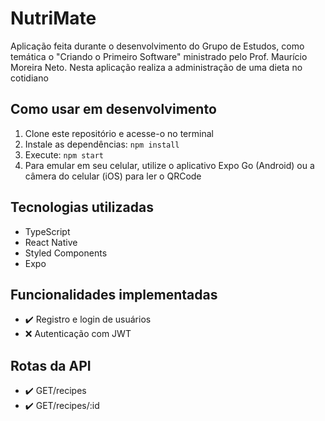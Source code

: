 # NutriMate

Aplicação feita durante o desenvolvimento do Grupo de Estudos, como temática o "Criando o Primeiro Software" ministrado pelo Prof. Maurício Moreira Neto. Nesta aplicação realiza a administração de uma dieta no cotidiano

## Como usar em desenvolvimento

1. Clone este repositório e acesse-o no terminal
2. Instale as dependências: `npm install`
3. Execute: `npm start`
4. Para emular em seu celular, utilize o aplicativo Expo Go (Android) ou a câmera do celular (iOS) para ler o QRCode

## Tecnologias utilizadas

- TypeScript
- React Native
- Styled Components
- Expo

## Funcionalidades implementadas

- ✔️ Registro e login de usuários
- ❌ Autenticação com JWT

## Rotas da API

- ✔️ GET/recipes
- ✔️ GET/recipes/:id
